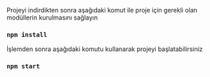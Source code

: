 Projeyi indirdikten sonra aşağıdaki komut ile proje için gerekli olan modüllerin kurulmasını sağlayın

### `npm install`

İşlemden sonra aşağıdaki komutu kullanarak projeyi başlatabilirsiniz

### `npm start`
